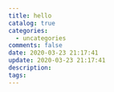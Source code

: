 ```yaml
---
title: hello
catalog: true
categories:
  - uncategories
comments: false
date: 2020-03-23 21:17:41
update: 2020-03-23 21:17:41
description:
tags:
---
```

